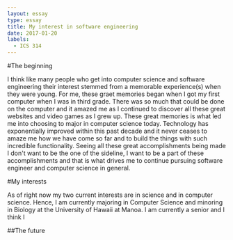 ```yaml
---
layout: essay
type: essay
title: My interest in software engineering
date: 2017-01-20
labels:
  - ICS 314
---
```


#The beginning

I think like many people who get into computer science and software engineering their interest stemmed from a memorable experience(s) when they were young.
For me, these graet memories began when I got my first computer when I was in third grade. There was so much that could be done on the computer and it amazed me as I continued to discover all these great websites and video games as I grew up. These great memories is what led me into choosing 
to major in computer science today. Technology has exponentially improved within this past decade and it never ceases to amaze me how we have come so far 
and to build the things with such incredible functionality. Seeing all these great accomplishments being made I don't want to be the one of the sideline, I want to be 
a part of these accomplishments and that is what drives me to continue pursuing software engineer and computer science in general.

#My interests

As of right now my two current interests are in science and in computer science. Hence, I am currently majoring in Computer Science and minoring in Biology 
at the University of Hawaii at Manoa. I am currently a senior and I think I 

##The future

